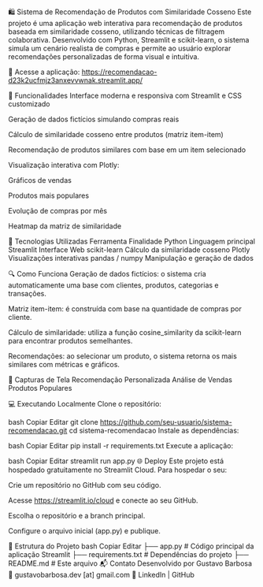 🛍️ Sistema de Recomendação de Produtos com Similaridade Cosseno
Este projeto é uma aplicação web interativa para recomendação de produtos baseada em similaridade cosseno, utilizando técnicas de filtragem colaborativa. Desenvolvido com Python, Streamlit e scikit-learn, o sistema simula um cenário realista de compras e permite ao usuário explorar recomendações personalizadas de forma visual e intuitiva.

🔗 Acesse a aplicação:
https://recomendacao-d23k2ucfmjz3anxevvwnak.streamlit.app/

🚀 Funcionalidades
Interface moderna e responsiva com Streamlit e CSS customizado

Geração de dados fictícios simulando compras reais

Cálculo de similaridade cosseno entre produtos (matriz item-item)

Recomendação de produtos similares com base em um item selecionado

Visualização interativa com Plotly:

Gráficos de vendas

Produtos mais populares

Evolução de compras por mês

Heatmap da matriz de similaridade

🧠 Tecnologias Utilizadas
Ferramenta	Finalidade
Python	Linguagem principal
Streamlit	Interface Web
scikit-learn	Cálculo da similaridade cosseno
Plotly	Visualizações interativas
pandas / numpy	Manipulação e geração de dados

🔍 Como Funciona
Geração de dados fictícios: o sistema cria automaticamente uma base com clientes, produtos, categorias e transações.

Matriz item-item: é construída com base na quantidade de compras por cliente.

Cálculo de similaridade: utiliza a função cosine_similarity da scikit-learn para encontrar produtos semelhantes.

Recomendações: ao selecionar um produto, o sistema retorna os mais similares com métricas e gráficos.

📸 Capturas de Tela
Recomendação Personalizada	Análise de Vendas	Produtos Populares

💻 Executando Localmente
Clone o repositório:

bash
Copiar
Editar
git clone https://github.com/seu-usuario/sistema-recomendacao.git
cd sistema-recomendacao
Instale as dependências:

bash
Copiar
Editar
pip install -r requirements.txt
Execute a aplicação:

bash
Copiar
Editar
streamlit run app.py
🌐 Deploy
Este projeto está hospedado gratuitamente no Streamlit Cloud. Para hospedar o seu:

Crie um repositório no GitHub com seu código.

Acesse https://streamlit.io/cloud e conecte ao seu GitHub.

Escolha o repositório e a branch principal.

Configure o arquivo inicial (app.py) e publique.

📁 Estrutura do Projeto
bash
Copiar
Editar
├── app.py              # Código principal da aplicação Streamlit
├── requirements.txt    # Dependências do projeto
├── README.md           # Este arquivo
📬 Contato
Desenvolvido por Gustavo Barbosa
📧 gustavobarbosa.dev [at] gmail.com
🔗 LinkedIn | GitHub

